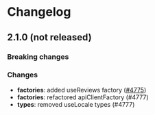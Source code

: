# Changelog

## 2.1.0 (not released)

### Breaking changes

### Changes

* **factories**: added useReviews factory ([#4775](https://github.com/DivanteLtd/vue-storefront/issues/4775))
* **factories**: refactored apiClientFactory (#4777)
* **types**: removed useLocale types (#4777)

